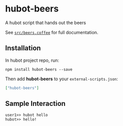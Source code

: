 # hubot-beers

A hubot script that hands out the beers

See [`src/beers.coffee`](src/beers.coffee) for full documentation.

## Installation

In hubot project repo, run:

`npm install hubot-beers --save`

Then add **hubot-beers** to your `external-scripts.json`:

```json
["hubot-beers"]
```

## Sample Interaction

```
user1>> hubot hello
hubot>> hello!
```
